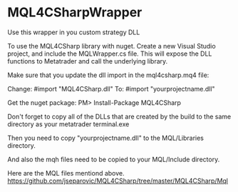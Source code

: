 # MQL4CSharpWrapper
Use this wrapper in you custom strategy DLL

To use the MQL4CSharp library with nuget. Create a new Visual Studio project, and include the MQLWrapper.cs file.
This will expose the DLL functions to Metatrader and call the underlying library.

Make sure that you update the dll import in the mql4csharp.mq4 file:

Change:
  #import "MQL4CSharp.dll"
To:
  #import "yourprojectname.dll"

Get the nuget package:
  PM> Install-Package MQL4CSharp

Don't forget to copy all of the DLLs that are created by the build to the same directory as your metatrader terminal.exe

Then you need to copy "yourprojectname.dll" to the MQL/Libraries directory.

And also the mqh files need to be copied to your MQL/Include directory.

Here are the MQL files mentiond above.
https://github.com/jseparovic/MQL4CSharp/tree/master/MQL4CSharp/Mql


